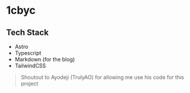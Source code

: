 # 1cbyc

## Tech Stack

- Astro
- Typescript
- Markdown (for the blog)
- TailwindCSS

> Shoutout to Ayodeji (TrulyAO) for allowing me use his code for this project